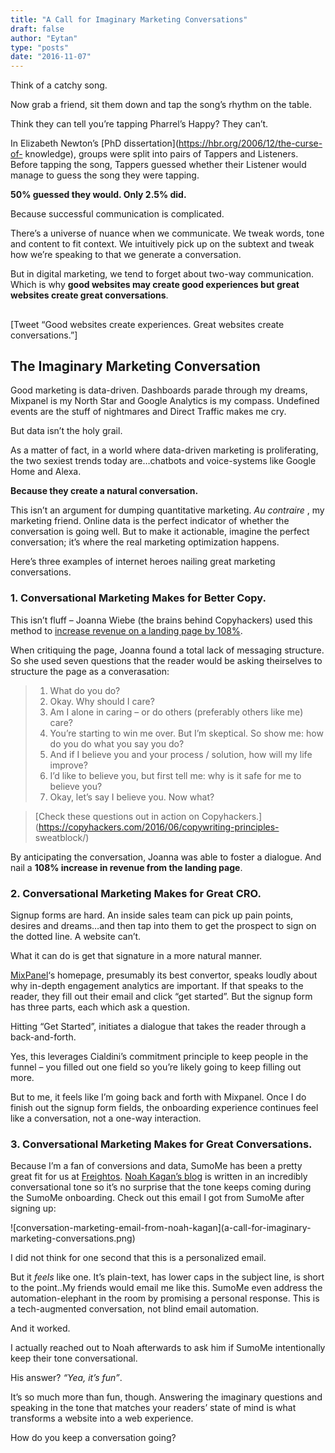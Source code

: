 ```yaml
---
title: "A Call for Imaginary Marketing Conversations"
draft: false
author: "Eytan"
type: "posts"
date: "2016-11-07"
---
```

Think of a catchy song.

Now grab a friend, sit them down and tap the song’s rhythm on the table.

Think they can tell you’re tapping Pharrel’s Happy? They can’t.

In Elizabeth Newton’s [PhD dissertation](https://hbr.org/2006/12/the-curse-of-
knowledge), groups were split into pairs of Tappers and Listeners. Before
tapping the song, Tappers guessed whether their Listener would manage to guess
the song they were tapping.

**50% guessed they would. Only 2.5% did.**

Because successful communication is complicated.

There’s a universe of nuance when we communicate. We tweak words, tone and
content to fit context. We intuitively pick up on the subtext and tweak how
we’re speaking to that we generate a conversation.

But in digital marketing, we tend to forget about two-way communication. Which
is why **good websites may create good experiences but great websites create
great conversations**.

##

[Tweet “Good websites create experiences. Great websites create
conversations.”]

## **The Imaginary Marketing Conversation**

Good marketing is data-driven. Dashboards parade through my dreams, Mixpanel
is my North Star and Google Analytics is my compass. Undefined events are the
stuff of nightmares and Direct Traffic makes me cry.

But data isn’t the holy grail.

As a matter of fact, in a world where data-driven marketing is proliferating,
the two sexiest trends today are…chatbots and voice-systems like Google Home
and Alexa.

**Because they create a natural conversation.**

This isn’t an argument for dumping quantitative marketing. _Au contraire_ , my
marketing friend. Online data is the perfect indicator of whether the
conversation is going well. But to make it actionable, imagine the perfect
conversation; it’s where the real marketing optimization happens.

Here’s three examples of internet heroes nailing great marketing
conversations.

### 1\. Conversational Marketing Makes for Better Copy.

This isn’t fluff – Joanna Wiebe (the brains behind Copyhackers) used this
method to [increase revenue on a landing page by
108%](https://copyhackers.com/2016/06/copywriting-principles-sweatblock/).

When critiquing the page, Joanna found a total lack of messaging structure. So
she used seven questions that the reader would be asking theirselves to
structure the page as a converasation:

>   1. What do you do?
>   2. Okay. Why should I care?
>   3. Am I alone in caring – or do others (preferably others like me) care?
>   4. You’re starting to win me over. But I’m skeptical. So show me: how do
> you do what you say you do?
>   5. And if I believe you and your process / solution, how will my life
> improve?
>   6. I’d like to believe you, but first tell me: why is it safe for me to
> believe you?
>   7. Okay, let’s say I believe you. Now what?
>

>
> [Check these questions out in action on
> Copyhackers.](https://copyhackers.com/2016/06/copywriting-principles-
> sweatblock/)

By anticipating the conversation, Joanna was able to foster a dialogue. And
nail a **108% increase in revenue from the landing page**.

###

### 2\. Conversational Marketing Makes for Great CRO.

Signup forms are hard. An inside sales team can pick up pain points, desires
and dreams…and then tap into them to get the prospect to sign on the dotted
line. A website can’t.

What it can do is get that signature in a more natural manner.

[MixPanel](http://www.mixpanel.com)‘s homepage, presumably its best convertor,
speaks loudly about why in-depth engagement analytics are important. If that
speaks to the reader, they fill out their email and click “get started”. But
the signup form has three parts, each which ask a question.

Hitting “Get Started”, initiates a dialogue that takes the reader through a
back-and-forth.

Yes, this leverages Cialdini’s commitment principle to keep people in the
funnel – you filled out one field so you’re likely going to keep filling out
more.

But to me, it feels like I’m going back and forth with Mixpanel. Once I do
finish out the signup form fields, the onboarding experience continues feel
like a conversation, not a one-way interaction.

###

### 3\. Conversational Marketing Makes for Great Conversations.

Because I’m a fan of conversions and data, SumoMe has been a pretty great fit
for us at [Freightos](https://www.freightos.com/). [Noah Kagan’s
blog](http://okdork.com/) is written in an incredibly conversational tone so
it’s no surprise that the tone keeps coming during the SumoMe onboarding.
Check out this email I got from SumoMe after signing up:

![conversation-marketing-email-from-noah-kagan](a-call-for-imaginary-
marketing-conversations.png)

I did not think for one second that this is a personalized email.

But it _feels_ like one. It’s plain-text, has lower caps in the subject line,
is short to the point..My friends would email me like this. SumoMe even
address the automation-elephant in the room by promising a personal response.
This is a tech-augmented conversation, not blind email automation.

And it worked.

I actually reached out to Noah afterwards to ask him if SumoMe intentionally
keep their tone conversational.

His answer? _“Yea, it’s fun”_.

It’s so much more than fun, though. Answering the imaginary questions and
speaking in the tone that matches your readers’ state of mind is what
transforms a website into a web experience.

How do you keep a conversation going?

